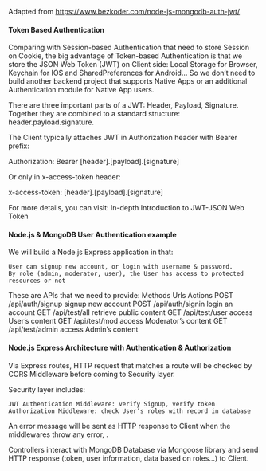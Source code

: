 Adapted from https://www.bezkoder.com/node-js-mongodb-auth-jwt/

#### Token Based Authentication

Comparing with Session-based Authentication that need to store Session on Cookie, the big advantage of Token-based Authentication is that we store the JSON Web Token (JWT) on Client side: Local Storage for Browser, Keychain for IOS and SharedPreferences for Android… So we don’t need to build another backend project that supports Native Apps or an additional Authentication module for Native App users.

There are three important parts of a JWT: Header, Payload, Signature. Together they are combined to a standard structure: header.payload.signature.

The Client typically attaches JWT in Authorization header with Bearer prefix:

Authorization: Bearer [header].[payload].[signature]

Or only in x-access-token header:

x-access-token: [header].[payload].[signature]

For more details, you can visit:
In-depth Introduction to JWT-JSON Web Token

#### Node.js & MongoDB User Authentication example

We will build a Node.js Express application in that:

    User can signup new account, or login with username & password.
    By role (admin, moderator, user), the User has access to protected resources or not

These are APIs that we need to provide:
Methods	Urls	Actions
POST	/api/auth/signup	signup new account
POST	/api/auth/signin	login an account
GET	/api/test/all	retrieve public content
GET	/api/test/user	access User’s content
GET	/api/test/mod	access Moderator’s content
GET	/api/test/admin	access Admin’s content

#### Node.js Express Architecture with Authentication & Authorization

Via Express routes, HTTP request that matches a route will be checked by CORS Middleware before coming to Security layer.

Security layer includes:

    JWT Authentication Middleware: verify SignUp, verify token
    Authorization Middleware: check User’s roles with record in database

An error message will be sent as HTTP response to Client when the middlewares throw any error, .

Controllers interact with MongoDB Database via Mongoose library and send HTTP response (token, user information, data based on roles…) to Client.
